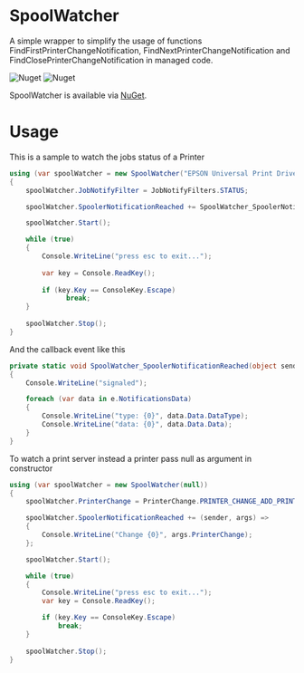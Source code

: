 # SpoolWatcher
A simple wrapper to simplify the usage of functions FindFirstPrinterChangeNotification, FindNextPrinterChangeNotification and FindClosePrinterChangeNotification in managed code.

![Nuget](https://img.shields.io/nuget/v/SpoolWatcher) ![Nuget](https://img.shields.io/nuget/dt/SpoolWatcher)

SpoolWatcher is available via [NuGet](https://www.nuget.org/packages/SpoolWatcher/).
# Usage

This is a sample to watch the jobs status of a Printer

```cs
using (var spoolWatcher = new SpoolWatcher("EPSON Universal Print Driver 3"))
{
    spoolWatcher.JobNotifyFilter = JobNotifyFilters.STATUS;

    spoolWatcher.SpoolerNotificationReached += SpoolWatcher_SpoolerNotificationReached;

    spoolWatcher.Start();

    while (true)
    {
        Console.WriteLine("press esc to exit...");
        
        var key = Console.ReadKey();
        
        if (key.Key == ConsoleKey.Escape)
              break;         
    }
    
    spoolWatcher.Stop();
}
```

And the callback event like this

```cs
private static void SpoolWatcher_SpoolerNotificationReached(object sender, SpoolNotificationEventArgs e)
{
    Console.WriteLine("signaled");

    foreach (var data in e.NotificationsData)
    {
        Console.WriteLine("type: {0}", data.Data.DataType);
        Console.WriteLine("data: {0}", data.Data.Data);
    }
}
```

To watch a print server instead a printer pass null as argument in constructor

```cs
using (var spoolWatcher = new SpoolWatcher(null))
{
    spoolWatcher.PrinterChange = PrinterChange.PRINTER_CHANGE_ADD_PRINTER | PrinterChange.PRINTER_CHANGE_DELETE_PRINTER;

    spoolWatcher.SpoolerNotificationReached += (sender, args) =>
    {
        Console.WriteLine("Change {0}", args.PrinterChange);
    };

    spoolWatcher.Start();

    while (true)
    {
        Console.WriteLine("press esc to exit...");
        var key = Console.ReadKey();

        if (key.Key == ConsoleKey.Escape)
            break;
    }
    
    spoolWatcher.Stop();
}
```
